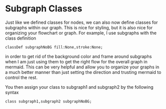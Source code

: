 # Subgraph Classes

Just like we defined classes for nodes, we can also now define classes for subgraphs within our graph. This is nice for styling, but it is also nice for organizing your flowchart or graph. For example, I use subgraphs with the class definition

```mermaid
classDef subgraphNoBG fill:None,stroke:None;
```

in order to get rid of the background color and frame around subgraphs when I am just using them to get the right flow for the overall graph in mermaid. This can be very helpful and allow you to organize your graphs in a much better manner than just setting the direction and trusting mermaid to control the rest.

You then assign your class to subgraph1 and subgraph2 by the following syntax

```mermaid
class subgraph1,subgraph2 subgraphNoBG;
```